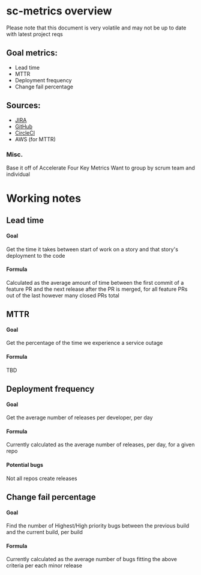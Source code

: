 # sc-metrics overview
Please note that this document is very volatile and may not be up to date with latest project reqs

## Goal metrics:
* Lead time
* MTTR
* Deployment frequency
* Change fail percentage

## Sources:
* [JIRA](https://developer.atlassian.com/cloud/jira/platform/rest/v3/)
* [GitHub](https://docs.github.com/en/rest)
* [CircleCI](https://circleci.com/docs/api/#projects)
* AWS (for MTTR)

### Misc.
Base it off of Accelerate Four Key Metrics
Want to group by scrum team and individual

# Working notes

## Lead time
#### Goal
Get the time it takes between start of work on a story and that story's deployment to the code
#### Formula
Calculated as the average amount of time between the first commit of a feature PR and the next release after the PR is merged, for all feature PRs out of the last however many closed PRs total

## MTTR
#### Goal
Get the percentage of the time we experience a service outage
#### Formula
TBD

## Deployment frequency
#### Goal
Get the average number of releases per developer, per day
#### Formula
Currently calculated as the average number of releases, per day, for a given repo
#### Potential bugs
Not all repos create releases

## Change fail percentage
#### Goal
Find the number of Highest/High priority bugs between the previous build and the current build, per build
#### Formula
Currently calculated as the average number of bugs fitting the above criteria per each minor release 

